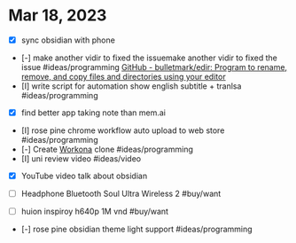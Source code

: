 # Mar 18, 2023
- [x] sync obsidian with phone

- [-] make another vidir to fixed the issuemake another vidir to fixed the issue #ideas/programming  [GitHub - bulletmark/edir: Program to rename, remove, and copy files and directories using your editor](https://github.com/bulletmark/edir)
- [I] write script for automation show english subtitle + tranlsa #ideas/programming

- [x] find better app taking note than mem.ai

- [I] rose pine chrome workflow auto upload to web store #ideas/programming 
- [-] Create [Workona](Workona.md) clone #ideas/programming
- [I] uni review video #ideas/video
- [x] YouTube video talk about obsidian 

- [ ] Headphone Bluetooth Soul Ultra Wireless 2 #buy/want
- [ ] huion inspiroy h640p 1M vnd #buy/want 


- [-] rose pine obsidian theme light support #ideas/programming 